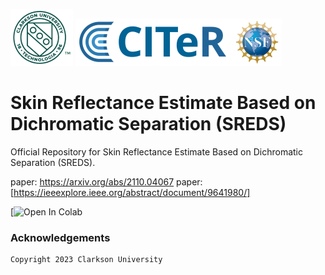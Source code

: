 ![Teaser image](./Clogo.png)
![Teaser image](./CITeR-logo.png)

# Skin Reflectance Estimate Based on Dichromatic Separation (SREDS)

Official Repository for Skin Reflectance Estimate Based on Dichromatic Separation (SREDS).

paper: https://arxiv.org/abs/2110.04067
paper: [https://ieeexplore.ieee.org/abstract/document/9641980/]


[![Open In Colab]()

### Acknowledgements
```sh
Copyright 2023 Clarkson University
```
